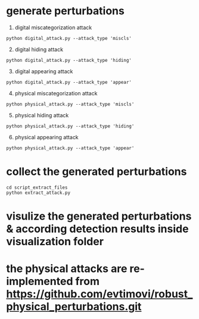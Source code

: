 # generate perturbations

1. digital miscategorization attack
```
python digital_attack.py --attack_type 'miscls'
```
2. digital hiding attack
```
python digital_attack.py --attack_type 'hiding'
```
3. digital appearing attack
```
python digital_attack.py --attack_type 'appear'
```
4. physical miscategorization attack
```
python physical_attack.py --attack_type 'miscls'
```
5. physical hiding attack
```
python physical_attack.py --attack_type 'hiding'
```
6. physical appearing attack
```
python physical_attack.py --attack_type 'appear'
```

# collect the generated perturbations
```
cd script_extract_files
python extract_attack.py
```
# visulize the generated perturbations & according detection results inside visualization folder

# the physical attacks are re-implemented from https://github.com/evtimovi/robust_physical_perturbations.git

